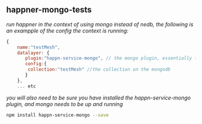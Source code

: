 happner-mongo-tests
-------------------
*run happner in the context of using mongo instead of nedb, the following is an exampple of the config the context is running:*
```javascript
{
    name:"testMesh",
    datalayer: {
       plugin:"happn-service-mongo", // the mongo plugin, essentially the name of the module
       config:{
       	collection:"testMesh" //the collection on the mongodb
       }
    },
    ... etc

```

*you will also need to be sure you have installed the happn-service-mongo plugin, and mongo needs to be up and running*

```bash
npm install happn-service-mongo --save
```


